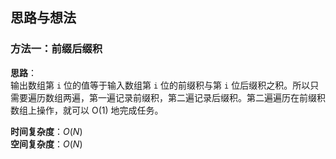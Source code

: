 ## 思路与想法
### 方法一：前缀后缀积
**思路**：  
输出数组第 `i` 位的值等于输入数组第 `i` 位的前缀积与第 `i` 位后缀积之积。所以只需要遍历数组两遍，第一遍记录前缀积，第二遍记录后缀积。第二遍遍历在前缀积数组上操作，就可以 O(1) 地完成任务。

**时间复杂度**：*O*(*N*)  
**空间复杂度**：*O*(*N*)
